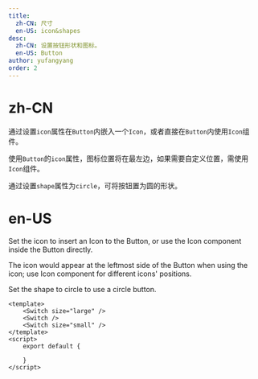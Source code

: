 ```yaml
---
title:
  zh-CN: 尺寸
  en-US: icon&shapes
desc:
  zh-CN: 设置按钮形状和图标。
  en-US: Button
author: yufangyang
order: 2
---
```


# zh-CN
通过设置`icon`属性在`Button`内嵌入一个`Icon`，或者直接在`Button`内使用`Icon`组件。

使用`Button`的`icon`属性，图标位置将在最左边，如果需要自定义位置，需使用`Icon`组件。

通过设置`shape`属性为`circle`，可将按钮置为圆的形状。

# en-US
Set the icon to insert an Icon to the Button, or use the Icon component inside the Button directly.

The icon would appear at the leftmost side of the Button when
using the icon; use Icon component for different icons' positions.

Set the shape to circle to use a circle button.


```vue
<template>
    <Switch size="large" />
    <Switch />
    <Switch size="small" />
</template>
<script>
    export default {

    }
</script>
```
